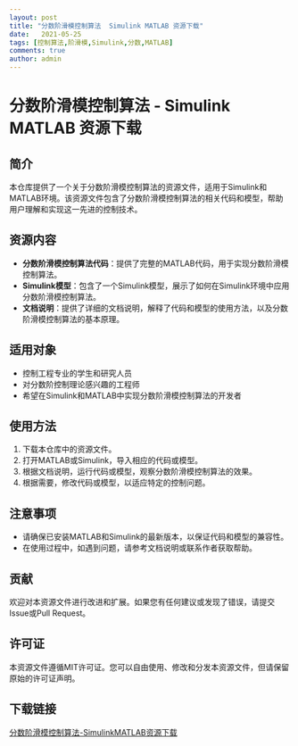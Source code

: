 ```yaml
---
layout: post
title: "分数阶滑模控制算法  Simulink MATLAB 资源下载"
date:   2021-05-25
tags: [控制算法,阶滑模,Simulink,分数,MATLAB]
comments: true
author: admin
---
```

# 分数阶滑模控制算法 - Simulink MATLAB 资源下载

## 简介

本仓库提供了一个关于分数阶滑模控制算法的资源文件，适用于Simulink和MATLAB环境。该资源文件包含了分数阶滑模控制算法的相关代码和模型，帮助用户理解和实现这一先进的控制技术。

## 资源内容

- **分数阶滑模控制算法代码**：提供了完整的MATLAB代码，用于实现分数阶滑模控制算法。
- **Simulink模型**：包含了一个Simulink模型，展示了如何在Simulink环境中应用分数阶滑模控制算法。
- **文档说明**：提供了详细的文档说明，解释了代码和模型的使用方法，以及分数阶滑模控制算法的基本原理。

## 适用对象

- 控制工程专业的学生和研究人员
- 对分数阶控制理论感兴趣的工程师
- 希望在Simulink和MATLAB中实现分数阶滑模控制算法的开发者

## 使用方法

1. 下载本仓库中的资源文件。
2. 打开MATLAB或Simulink，导入相应的代码或模型。
3. 根据文档说明，运行代码或模型，观察分数阶滑模控制算法的效果。
4. 根据需要，修改代码或模型，以适应特定的控制问题。

## 注意事项

- 请确保已安装MATLAB和Simulink的最新版本，以保证代码和模型的兼容性。
- 在使用过程中，如遇到问题，请参考文档说明或联系作者获取帮助。

## 贡献

欢迎对本资源文件进行改进和扩展。如果您有任何建议或发现了错误，请提交Issue或Pull Request。

## 许可证

本资源文件遵循MIT许可证。您可以自由使用、修改和分发本资源文件，但请保留原始的许可证声明。

## 下载链接

[分数阶滑模控制算法-SimulinkMATLAB资源下载](https://pan.quark.cn/s/5c0dd45f1ace)